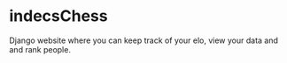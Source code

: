 # indecsChess
Django website where you can keep track of your elo, view your data and and rank people.

